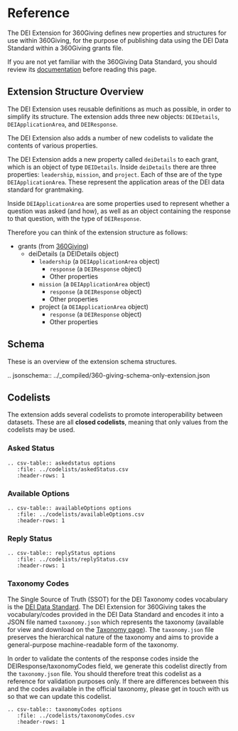 Reference
=========

The DEI Extension for 360Giving defines new properties and structures for use within 360Giving, for the purpose of publishing data using the DEI Data Standard within a 360Giving grants file.

If you are not yet familiar with the 360Giving Data Standard, you should review its [documentation](https://standard.threesixtygiving.org/en/latest/technical/reference/) before reading this page.


## Extension Structure Overview

The DEI Extension uses reusable definitions as much as possible, in order to simplify its structure. The extension adds three new objects: `DEIDetails`, `DEIApplicationArea`, and `DEIResponse`.

The DEI Extension also adds a number of new codelists to validate the contents of various properties.

The DEI Extension adds a new property called `deiDetails` to each grant, which is an object of type `DEIDetails`. Inside `deiDetails` there are three properties: `leadership`, `mission`, and `project`. Each of thse are of the type `DEIApplicationArea`. These represent the application areas of the DEI data standard for grantmaking.

Inside `DEIApplicationArea` are some properties used to represent whether a question was asked (and how), as well as an object containing the response to that question, with the type of `DEIResponse`.

Therefore you can think of the extension structure as follows:

* grants (from [360Giving](https://standard.threesixtygiving.org/en/latest/_static/docson/index.html#../../_static/360-giving-schema.json$$expand))
  * deiDetails (a DEIDetails object)
    * `leadership` (a `DEIApplicationArea` object)
      * `response` (a `DEIResponse` object)
      * Other properties
    * `mission` (a `DEIApplicationArea` object)
      * `response` (a `DEIResponse` object)
      * Other properties
    * project (a `DEIApplicationArea` object)
      * `response` (a `DEIResponse` object)
      * Other properties



## Schema

These is an overview of the extension schema structures.

.. jsonschema:: ../_compiled/360-giving-schema-only-extension.json

## Codelists

The extension adds several codelists to promote interoperability between datasets. These are all **closed codelists**, meaning that only values from the codelists may be used.


### Asked Status

```{eval-rst}
.. csv-table:: askedstatus options
   :file: ../codelists/askedStatus.csv
   :header-rows: 1
```

### Available Options

```{eval-rst}
.. csv-table:: availableOptions options
   :file: ../codelists/availableOptions.csv
   :header-rows: 1
```

### Reply Status

```{eval-rst}
.. csv-table:: replyStatus options
   :file: ../codelists/replyStatus.csv
   :header-rows: 1
```

### Taxonomy Codes

The Single Source of Truth (SSOT) for the DEI Taxonomy codes vocabulary is the [DEI Data Standard](https://www.funderscollaborativehub.org.uk/collaborations/dei-data-standard). The DEI Extension for 360Giving takes the vocabulary/codes provided in the DEI Data Standard and encodes it into a JSON file named `taxonomy.json` which represents the taxonomy (available for view and download on the [Taxonomy page](taxonomy)). The `taxonomy.json` file preserves the hierarchical nature of the taxonomy and aims to provide a general-purpose machine-readable form of the taxonomy.

In order to validate the contents of the response codes inside the DEIResponse/taxonomyCodes field, we generate this codelist directly from the `taxonomy.json` file. You should therefore treat this codelist as a reference for validation purposes only. If there are differences between this and the codes available in the official taxonomy, please get in touch with us so that we can update this codelist.

```{eval-rst}
.. csv-table:: taxonomyCodes options
   :file: ../codelists/taxonomyCodes.csv
   :header-rows: 1
```
